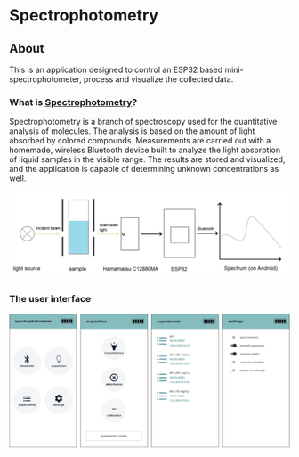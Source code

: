 # Spectrophotometry

## About
This is an application designed to control an ESP32 based mini-spectrophotometer, process and visualize the
collected data.

### What is [Spectrophotometry](https://en.wikipedia.org/wiki/Spectrophotometry)?
Spectrophotometry is a branch of spectroscopy used for the quantitative analysis of molecules.
The analysis is based on the amount of light absorbed by colored compounds.
Measurements are carried out with a homemade, wireless Bluetooth device built to analyze the
light absorption of liquid samples in the visible range.
The results are stored and visualized, and the application is capable of determining unknown concentrations 
as well.

![device](doc/device.jpg)

### The user interface
![ui](doc/ui.jpg)